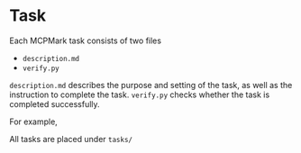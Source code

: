 # Task

Each MCPMark task consists of two files

- `description.md`
- `verify.py`

`description.md` describes the purpose and setting of the task, as well as the instruction to complete the task. `verify.py` checks whether the task is completed successfully.

For example,

All tasks are placed under `tasks/`